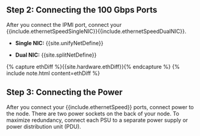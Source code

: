 ## Step 2: Connecting the 100 Gbps Ports

After you connect the IPMI port, connect your {{include.ethernetSpeedSingleNIC}}{{include.ethernetSpeedDualNIC}}.

* **Single NIC:** {{site.unifyNetDefine}}

* **Dual NIC:** {{site.splitNetDefine}} 

{% capture ethDiff %}{{site.hardware.ethDiff}}{% endcapture %}
{% include note.html content=ethDiff %}


## Step 3: Connecting the Power
After you connect your {{include.ethernetSpeed}} ports, connect power to the node. There are two power sockets on the back of your node. To maximize redundancy, connect each PSU to a separate power supply or power distribution unit (PDU).
